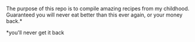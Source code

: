 The purpose of this repo is to compile amazing recipes from my childhood.  Guaranteed you will never eat better than this ever again, or your money back.*

*you'll never get it back
